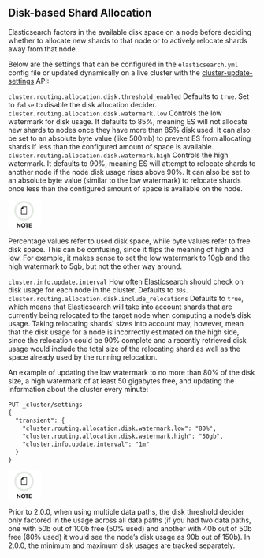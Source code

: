 ## Disk-based Shard Allocation

Elasticsearch factors in the available disk space on a node before deciding whether to allocate new shards to that node or to actively relocate shards away from that node.

Below are the settings that can be configured in the `elasticsearch.yml` config file or updated dynamically on a live cluster with the [cluster-update-settings](cluster-update-settings.html) API:

`cluster.routing.allocation.disk.threshold_enabled`
     Defaults to `true`. Set to `false` to disable the disk allocation decider. 
`cluster.routing.allocation.disk.watermark.low`
     Controls the low watermark for disk usage. It defaults to 85%, meaning ES will not allocate new shards to nodes once they have more than 85% disk used. It can also be set to an absolute byte value (like 500mb) to prevent ES from allocating shards if less than the configured amount of space is available. 
`cluster.routing.allocation.disk.watermark.high`
     Controls the high watermark. It defaults to 90%, meaning ES will attempt to relocate shards to another node if the node disk usage rises above 90%. It can also be set to an absolute byte value (similar to the low watermark) to relocate shards once less than the configured amount of space is available on the node. 

![Note](images/icons/note.png)

Percentage values refer to used disk space, while byte values refer to free disk space. This can be confusing, since it flips the meaning of high and low. For example, it makes sense to set the low watermark to 10gb and the high watermark to 5gb, but not the other way around.

`cluster.info.update.interval`
     How often Elasticsearch should check on disk usage for each node in the cluster. Defaults to `30s`. 
`cluster.routing.allocation.disk.include_relocations`
     Defaults to `true`, which means that Elasticsearch will take into account shards that are currently being relocated to the target node when computing a node’s disk usage. Taking relocating shards' sizes into account may, however, mean that the disk usage for a node is incorrectly estimated on the high side, since the relocation could be 90% complete and a recently retrieved disk usage would include the total size of the relocating shard as well as the space already used by the running relocation. 

An example of updating the low watermark to no more than 80% of the disk size, a high watermark of at least 50 gigabytes free, and updating the information about the cluster every minute:
    
    
    PUT _cluster/settings
    {
      "transient": {
        "cluster.routing.allocation.disk.watermark.low": "80%",
        "cluster.routing.allocation.disk.watermark.high": "50gb",
        "cluster.info.update.interval": "1m"
      }
    }

![Note](images/icons/note.png)

Prior to 2.0.0, when using multiple data paths, the disk threshold decider only factored in the usage across all data paths (if you had two data paths, one with 50b out of 100b free (50% used) and another with 40b out of 50b free (80% used) it would see the node’s disk usage as 90b out of 150b). In 2.0.0, the minimum and maximum disk usages are tracked separately.
